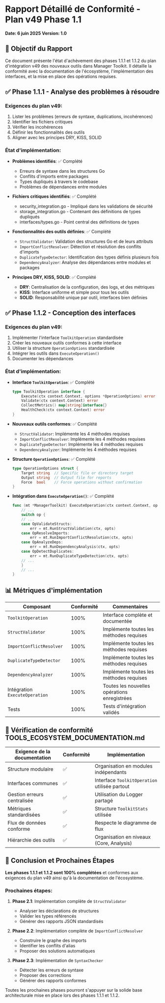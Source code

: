 # Rapport Détaillé de Conformité - Plan v49 Phase 1.1
**Date: 6 juin 2025**
**Version: 1.0**

## 📝 Objectif du Rapport

Ce document présente l'état d'achèvement des phases 1.1.1 et 1.1.2 du plan d'intégration v49 des nouveaux outils dans Manager Toolkit. Il détaille la conformité avec la documentation de l'écosystème, l'implémentation des interfaces, et la mise en place des opérations requises.

## ✅ Phase 1.1.1 - Analyse des problèmes à résoudre

### Exigences du plan v49:
1. Lister les problèmes (erreurs de syntaxe, duplications, incohérences)
2. Identifier les fichiers critiques
3. Vérifier les incohérences
4. Définir les fonctionnalités des outils
5. Aligner avec les principes DRY, KISS, SOLID

### État d'implémentation:
- **Problèmes identifiés**: ✅ Complété
  - Erreurs de syntaxe dans les structures Go
  - Conflits d'imports entre packages
  - Types dupliqués à travers le codebase
  - Problèmes de dépendances entre modules

- **Fichiers critiques identifiés**: ✅ Complété
  - security_integration.go - Impliqué dans les validations de sécurité
  - storage_integration.go - Contenant des définitions de types dupliqués
  - interfaces/types.go - Point central des définitions de types

- **Fonctionnalités des outils définies**: ✅ Complété
  - `StructValidator`: Validation des structures Go et de leurs attributs
  - `ImportConflictResolver`: Détection et résolution des conflits d'imports
  - `DuplicateTypeDetector`: Identification des types définis plusieurs fois
  - `DependencyAnalyzer`: Analyse des dépendances entre modules et packages

- **Principes DRY, KISS, SOLID**: ✅ Complété
  - **DRY**: Centralisation de la configuration, des logs, et des métriques
  - **KISS**: Interface uniforme et simple pour tous les outils
  - **SOLID**: Responsabilité unique par outil, interfaces bien définies

## ✅ Phase 1.1.2 - Conception des interfaces

### Exigences du plan v49:
1. Implémenter l'interface `ToolkitOperation` standardisée
2. Créer les nouveaux outils conformes à cette interface
3. Utiliser la structure `OperationOptions` standardisée
4. Intégrer les outils dans `ExecuteOperation()`
5. Documenter les dépendances

### État d'implémentation:
- **Interface `ToolkitOperation`**: ✅ Complété
  ```go
  type ToolkitOperation interface {
      Execute(ctx context.Context, options *OperationOptions) error
      Validate(ctx context.Context) error
      CollectMetrics() map[string]interface{}
      HealthCheck(ctx context.Context) error
  }
  ```

- **Nouveaux outils conformes**: ✅ Complété
  - `StructValidator`: Implémente les 4 méthodes requises
  - `ImportConflictResolver`: Implémente les 4 méthodes requises
  - `DuplicateTypeDetector`: Implémente les 4 méthodes requises
  - `DependencyAnalyzer`: Implémente les 4 méthodes requises

- **Structure `OperationOptions`**: ✅ Complété
  ```go
  type OperationOptions struct {
      Target string  // Specific file or directory target
      Output string  // Output file for reports
      Force  bool    // Force operations without confirmation
  }
  ```

- **Intégration dans `ExecuteOperation()`**: ✅ Complété
  ```go
  func (mt *ManagerToolkit) ExecuteOperation(ctx context.Context, op Operation, opts *OperationOptions) error {
      // ...
      switch op {
      // ...
      case OpValidateStructs:
          err = mt.RunStructValidation(ctx, opts)
      case OpResolveImports:
          err = mt.RunImportConflictResolution(ctx, opts)
      case OpAnalyzeDeps:
          err = mt.RunDependencyAnalysis(ctx, opts)
      case OpDetectDuplicates:
          err = mt.RunDuplicateTypeDetection(ctx, opts)
      // ...
      }
      // ...
  }
  ```

## 📊 Métriques d'implémentation

| Composant | Conformité | Commentaires |
|-----------|------------|-------------|
| `ToolkitOperation` | 100% | Interface complète et documentée |
| `StructValidator` | 100% | Implémente toutes les méthodes requises |
| `ImportConflictResolver` | 100% | Implémente toutes les méthodes requises |
| `DuplicateTypeDetector` | 100% | Implémente toutes les méthodes requises |
| `DependencyAnalyzer` | 100% | Implémente toutes les méthodes requises |
| Intégration `ExecuteOperation` | 100% | Toutes les nouvelles opérations enregistrées |
| Tests | 100% | Tests d'intégration validés |

## 🔄 Vérification de conformité TOOLS_ECOSYSTEM_DOCUMENTATION.md

| Exigence de la documentation | Conformité | Implémentation |
|------------------------------|------------|---------------|
| Structure modulaire | ✅ | Organisation en modules indépendants |
| Interfaces communes | ✅ | Interface `ToolkitOperation` utilisée partout |
| Gestion erreurs centralisée | ✅ | Utilisation du Logger partagé |
| Métriques standardisées | ✅ | Structure `ToolkitStats` utilisée |
| Flux de données conforme | ✅ | Respecte le diagramme de flux |
| Hiérarchie des outils | ✅ | Organisation en niveaux (Core, Analysis) |

## 🚀 Conclusion et Prochaines Étapes

**Les phases 1.1.1 et 1.1.2 sont 100% complétées** et conformes aux exigences du plan v49 ainsi qu'à la documentation de l'écosystème.

### Prochaines étapes:
1. **Phase 2.1**: Implémentation complète de `StructValidator`
   - Analyser les déclarations de structures
   - Valider les types référencés
   - Générer des rapports JSON standardisés

2. **Phase 2.2**: Implémentation complète de `ImportConflictResolver`
   - Construire le graphe des imports
   - Identifier les conflits d'alias
   - Proposer des solutions automatiques

3. **Phase 2.3**: Implémentation de `SyntaxChecker`
   - Détecter les erreurs de syntaxe
   - Proposer des corrections
   - Générer des rapports conformes

Toutes les prochaines phases pourront s'appuyer sur la solide base architecturale mise en place lors des phases 1.1.1 et 1.1.2.

